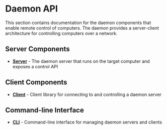 # Daemon API

This section contains documentation for the daemon components that enable remote control of computers. The daemon provides a server-client architecture for controlling computers over a network.

## Server Components

- **[Server](server.md)** - The daemon server that runs on the target computer and exposes a control API

## Client Components

- **[Client](client.md)** - Client library for connecting to and controlling a daemon server

## Command-line Interface

- **[CLI](cli.md)** - Command-line interface for managing daemon servers and clients
